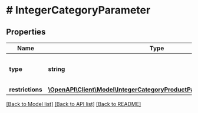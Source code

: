 # # IntegerCategoryParameter

## Properties

Name | Type | Description | Notes
------------ | ------------- | ------------- | -------------
**type** | **string** |  | [optional] [default to 'integer']
**restrictions** | [**\OpenAPI\Client\Model\IntegerCategoryProductParameterAllOfRestrictions**](IntegerCategoryProductParameterAllOfRestrictions.md) |  | [optional]

[[Back to Model list]](../../README.md#models) [[Back to API list]](../../README.md#endpoints) [[Back to README]](../../README.md)
